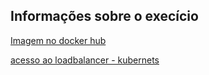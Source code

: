 ## Informações sobre o execício

[Imagem no docker hub](https://hub.docker.com/repository/docker/vitorandrietta/coeducationrocks-server)

[acesso ao loadbalancer - kubernets](http://34.67.208.210:8000/)

